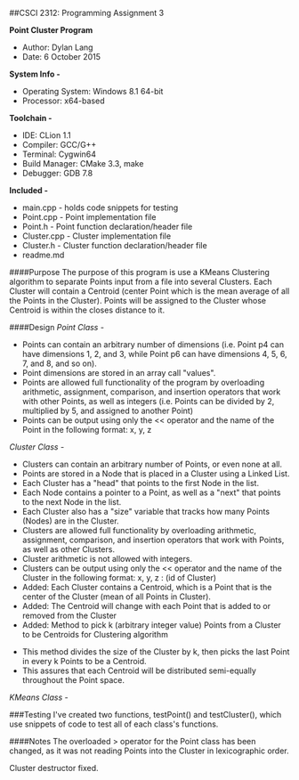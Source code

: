 ##CSCI 2312: Programming Assignment 3

**Point Cluster Program**
* Author:     Dylan Lang
* Date:       6 October 2015

**System Info -**
* Operating System:   Windows 8.1 64-bit
* Processor:          x64-based

**Toolchain -**
* IDE:            CLion 1.1
* Compiler:       GCC/G++
* Terminal:       Cygwin64
* Build Manager:  CMake 3.3, make
* Debugger:       GDB 7.8

**Included -**
* main.cpp      - holds code snippets for testing
* Point.cpp     - Point implementation file
* Point.h       - Point function declaration/header file
* Cluster.cpp   - Cluster implementation file
* Cluster.h     - Cluster function declaration/header file
* readme.md

####Purpose
The purpose of this program is use a KMeans Clustering algorithm to separate Points input from a file into several Clusters.
Each Cluster will contain a Centroid (center Point which is the mean average of all the Points in the Cluster).
Points will be assigned to the Cluster whose Centroid is within the closes distance to it.

####Design
_Point Class -_
* Points can contain an arbitrary number of dimensions (i.e. Point p4 can have dimensions 1, 2, and 3, while Point p6 can have dimensions 4, 5, 6, 7, and 8, and so on).
* Point dimensions are stored in an array call "values".
* Points are allowed full functionality of the program by overloading arithmetic, assignment, comparison, and insertion operators that work with other Points, as well as integers (i.e. Points can be divided by 2, multiplied by 5, and assigned to another Point)
* Points can be output using only the << operator and the name of the Point in the following format: x, y, z

_Cluster Class -_
* Clusters can contain an arbitrary number of Points, or even none at all.
* Points are stored in a Node that is placed in a Cluster using a Linked List.
* Each Cluster has a "head" that points to the first Node in the list.
* Each Node contains a pointer to a Point, as well as a "next" that points to the next Node in the list.
* Each Cluster also has a "size" variable that tracks how many Points (Nodes) are in the Cluster.
* Clusters are allowed full functionality by overloading arithmetic, assignment, comparison, and insertion operators that work with Points, as well as other Clusters.
* Cluster arithmetic is not allowed with integers.
* Clusters can be output using only the << operator and the name of the Cluster in the following format: x, y, z : (id of Cluster)
* Added: Each Cluster contains a Centroid, which is a Point that is the center of the Cluster (mean of all Points in Cluster).
* Added: The Centroid will change with each Point that is added to or removed from the Cluster
* Added: Method to pick k (arbitrary integer value) Points from a Cluster to be Centroids for Clustering algorithm
- This method divides the size of the Cluster by k, then picks the last Point in every k Points to be a Centroid.
- This assures that each Centroid will be distributed semi-equally throughout the Point space.

_KMeans Class -_

###Testing
I've created two functions, testPoint() and testCluster(), which use snippets of code to test all of each class's functions.

####Notes
The overloaded > operator for the Point class has been changed, as it was not reading Points into the Cluster in lexicographic order.

Cluster destructor fixed.

